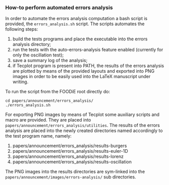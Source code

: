 ### How-to perform automated errors analysis

In order to automate the errors analysis computation a bash script is provided, the `errors_analysis.sh` script. The scripts automates the following steps:

1. build the tests programs and place the executable into the errors analysis directory;
1. run the tests with the auto-errors-analysis feature enabled (currently for only the oscillation test);
1. save a summary log of the analysis;
1. if Tecplot program is present into PATH, the results of the errors analysis are plotted by means of the provided layouts and exported into PNG images in order to be easily used into the LaTeX manuscript under writing.

To run the script from the FOODiE root directly do:

```shell
cd papers/announcement/errors_analysis/
./errors_analysis.sh
```

For exporting PNG images by means of Tecplot some auxiliary scripts and macro are provided. They are placed into `papers/announcement/errors_analysis/utilities`. The results of the errors analysis are placed into the newly created directories named accordingly to the test program name, namely:

1. papers/announcement/errors_analysis/results-burgers
1. papers/announcement/errors_analysis/results-euler-1D
1. papers/announcement/errors_analysis/results-lorenz
1. papers/announcement/errors_analysis/results-oscillation

The PNG images into the results directories are sym-linked into the `papers/announcement/images/errors-analysis/` sub directories.
